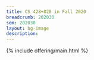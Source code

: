 ```yaml
---
title: CS 428+828 in Fall 2020
breadcrumb: 202030
sem: 202030
layout: bg-image
description:
---
```


{% include offering/main.html %}
